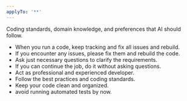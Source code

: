 ```yaml
---
applyTo: '**'
---
```

Coding standards, domain knowledge, and preferences that AI should follow.
- When you run a code, keep tracking and fix all issues and rebuild.
- If you encounter any issues, please fix them and rebuild the code.
- Ask just necessary questions to clarify the requirements.
- If you can continue the job, do it without asking questions.
- Act as professional and experienced developer.
- Follow the best practices and coding standards.
- Keep your code clean and organized.
- avoid running automated tests by now.